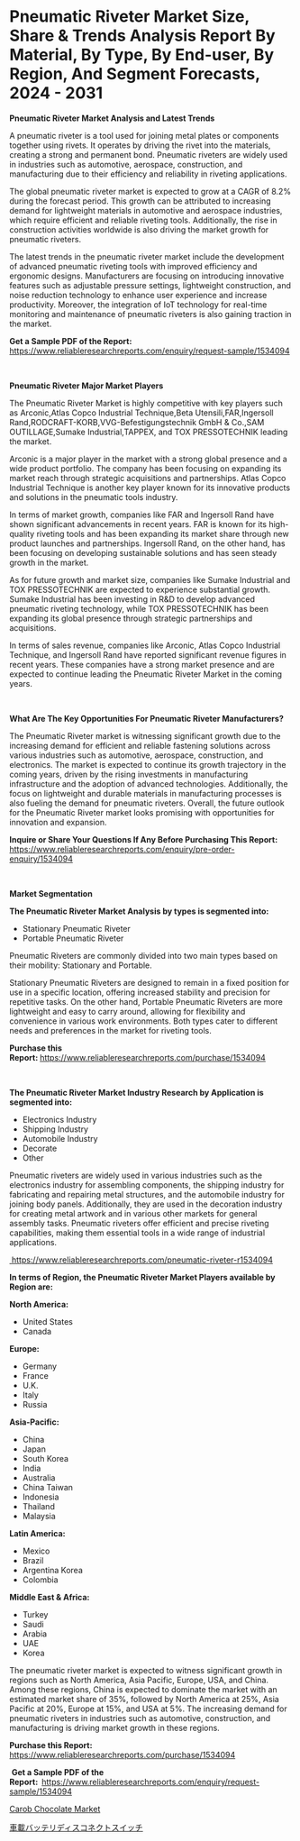 <p><h1>Pneumatic Riveter Market Size, Share & Trends Analysis Report By Material, By Type, By End-user, By Region, And Segment Forecasts, 2024 - 2031</h1></p><p><strong>Pneumatic Riveter Market Analysis and Latest Trends</strong></p>
<p><p>A pneumatic riveter is a tool used for joining metal plates or components together using rivets. It operates by driving the rivet into the materials, creating a strong and permanent bond. Pneumatic riveters are widely used in industries such as automotive, aerospace, construction, and manufacturing due to their efficiency and reliability in riveting applications.</p><p>The global pneumatic riveter market is expected to grow at a CAGR of 8.2% during the forecast period. This growth can be attributed to increasing demand for lightweight materials in automotive and aerospace industries, which require efficient and reliable riveting tools. Additionally, the rise in construction activities worldwide is also driving the market growth for pneumatic riveters.</p><p>The latest trends in the pneumatic riveter market include the development of advanced pneumatic riveting tools with improved efficiency and ergonomic designs. Manufacturers are focusing on introducing innovative features such as adjustable pressure settings, lightweight construction, and noise reduction technology to enhance user experience and increase productivity. Moreover, the integration of IoT technology for real-time monitoring and maintenance of pneumatic riveters is also gaining traction in the market.</p></p>
<p><strong>Get a Sample PDF of the Report:&nbsp;</strong> <a href="https://www.reliableresearchreports.com/enquiry/request-sample/1534094">https://www.reliableresearchreports.com/enquiry/request-sample/1534094</a></p>
<p>&nbsp;</p>
<p><strong>Pneumatic Riveter Major Market Players</strong></p>
<p><p>The Pneumatic Riveter Market is highly competitive with key players such as Arconic,Atlas Copco Industrial Technique,Beta Utensili,FAR,Ingersoll Rand,RODCRAFT-KORB,VVG-Befestigungstechnik GmbH & Co.,SAM OUTILLAGE,Sumake Industrial,TAPPEX, and TOX PRESSOTECHNIK leading the market.</p><p>Arconic is a major player in the market with a strong global presence and a wide product portfolio. The company has been focusing on expanding its market reach through strategic acquisitions and partnerships. Atlas Copco Industrial Technique is another key player known for its innovative products and solutions in the pneumatic tools industry.</p><p>In terms of market growth, companies like FAR and Ingersoll Rand have shown significant advancements in recent years. FAR is known for its high-quality riveting tools and has been expanding its market share through new product launches and partnerships. Ingersoll Rand, on the other hand, has been focusing on developing sustainable solutions and has seen steady growth in the market.</p><p>As for future growth and market size, companies like Sumake Industrial and TOX PRESSOTECHNIK are expected to experience substantial growth. Sumake Industrial has been investing in R&D to develop advanced pneumatic riveting technology, while TOX PRESSOTECHNIK has been expanding its global presence through strategic partnerships and acquisitions.</p><p>In terms of sales revenue, companies like Arconic, Atlas Copco Industrial Technique, and Ingersoll Rand have reported significant revenue figures in recent years. These companies have a strong market presence and are expected to continue leading the Pneumatic Riveter Market in the coming years.</p></p>
<p>&nbsp;</p>
<p><strong>What Are The Key Opportunities For Pneumatic Riveter Manufacturers?</strong></p>
<p><p>The Pneumatic Riveter market is witnessing significant growth due to the increasing demand for efficient and reliable fastening solutions across various industries such as automotive, aerospace, construction, and electronics. The market is expected to continue its growth trajectory in the coming years, driven by the rising investments in manufacturing infrastructure and the adoption of advanced technologies. Additionally, the focus on lightweight and durable materials in manufacturing processes is also fueling the demand for pneumatic riveters. Overall, the future outlook for the Pneumatic Riveter market looks promising with opportunities for innovation and expansion.</p></p>
<p><strong>Inquire or Share Your Questions If Any Before Purchasing This Report:</strong> <a href="https://www.reliableresearchreports.com/enquiry/pre-order-enquiry/1534094">https://www.reliableresearchreports.com/enquiry/pre-order-enquiry/1534094</a></p>
<p>&nbsp;</p>
<p><strong>Market Segmentation</strong></p>
<p><strong>The Pneumatic Riveter Market Analysis by types is segmented into:</strong></p>
<p><ul><li>Stationary Pneumatic Riveter</li><li>Portable Pneumatic Riveter</li></ul></p>
<p><p>Pneumatic Riveters are commonly divided into two main types based on their mobility: Stationary and Portable. </p><p>Stationary Pneumatic Riveters are designed to remain in a fixed position for use in a specific location, offering increased stability and precision for repetitive tasks. On the other hand, Portable Pneumatic Riveters are more lightweight and easy to carry around, allowing for flexibility and convenience in various work environments. Both types cater to different needs and preferences in the market for riveting tools.</p></p>
<p><strong>Purchase this Report:&nbsp;</strong><a href="https://www.reliableresearchreports.com/purchase/1534094">https://www.reliableresearchreports.com/purchase/1534094</a></p>
<p>&nbsp;</p>
<p><strong>The Pneumatic Riveter Market Industry Research by Application is segmented into:</strong></p>
<p><ul><li>Electronics Industry</li><li>Shipping Industry</li><li>Automobile Industry</li><li>Decorate</li><li>Other</li></ul></p>
<p><p>Pneumatic riveters are widely used in various industries such as the electronics industry for assembling components, the shipping industry for fabricating and repairing metal structures, and the automobile industry for joining body panels. Additionally, they are used in the decoration industry for creating metal artwork and in various other markets for general assembly tasks. Pneumatic riveters offer efficient and precise riveting capabilities, making them essential tools in a wide range of industrial applications.</p></p>
<p><a href="https://www.reliableresearchreports.com/pneumatic-riveter-r1534094">&nbsp;https://www.reliableresearchreports.com/pneumatic-riveter-r1534094</a></p>
<p><strong>In terms of Region, the Pneumatic Riveter Market Players available by Region are:</strong></p>
<p>
    <p> <strong> North America: </strong>
        <ul>
            <li>United States</li>
            <li>Canada</li>
        </ul>
        </p> 
    <p> <strong> Europe: </strong>
        <ul>
            <li>Germany</li>
            <li>France</li>
            <li>U.K.</li>
            <li>Italy</li>
            <li>Russia</li>
        </ul>
        </p> 
    <p> <strong> Asia-Pacific: </strong>
        <ul>
            <li>China</li>
            <li>Japan</li>
            <li>South Korea</li>
            <li>India</li>
            <li>Australia</li>
            <li>China Taiwan</li>
            <li>Indonesia</li>
            <li>Thailand</li>
            <li>Malaysia</li>
        </ul>
        </p> 
    <p> <strong> Latin America: </strong>
        <ul>
            <li>Mexico</li>
            <li>Brazil</li>
            <li>Argentina Korea</li>
            <li>Colombia</li>
        </ul>
        </p> 
    <p> <strong> Middle East & Africa: </strong>
        <ul>
            <li>Turkey</li>
            <li>Saudi</li>
            <li>Arabia</li>
            <li>UAE</li>
            <li>Korea</li>
        </ul>
    </p>
    </p>
<p><p>The pneumatic riveter market is expected to witness significant growth in regions such as North America, Asia Pacific, Europe, USA, and China. Among these regions, China is expected to dominate the market with an estimated market share of 35%, followed by North America at 25%, Asia Pacific at 20%, Europe at 15%, and USA at 5%. The increasing demand for pneumatic riveters in industries such as automotive, construction, and manufacturing is driving market growth in these regions.</p></p>
<p><strong>Purchase this Report: </strong><a href="https://www.reliableresearchreports.com/purchase/1534094">https://www.reliableresearchreports.com/purchase/1534094</a></p>
<p>&nbsp;<strong>Get a Sample PDF of the Report:&nbsp;&nbsp;</strong><a href="https://www.reliableresearchreports.com/enquiry/request-sample/1534094">https://www.reliableresearchreports.com/enquiry/request-sample/1534094</a></p>
<p><strong></strong></p>
<p><p><a href="https://skillful-vermicelli-b89.notion.site/Decoding-Carob-Chocolate-Market-Metrics-Market-Share-Trends-and-Growth-Patterns-00167139d1144ee184d0eff9594f413d">Carob Chocolate Market</a></p><p><a href="https://github.com/mreklxf44233/Market-Research-Report-List-1/blob/main/266954228698.md">車載バッテリディスコネクトスイッチ</a></p></p>